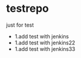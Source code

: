 # testrepo
just for test
 - 1.add test with jenkins
 - 1.add test with jenkins22
 - 1.add test with jenkins33
